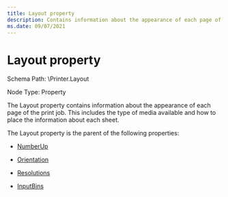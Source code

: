 ```yaml
---
title: Layout property
description: Contains information about the appearance of each page of the print job.
ms.date: 09/07/2021
---
```


# Layout property

Schema Path: \\Printer.Layout

Node Type: Property

The Layout property contains information about the appearance of each page of the print job. This includes the type of media available and how to place the information about each sheet.

The Layout property is the parent of the following properties:

- [NumberUp](numberup2.md)

- [Orientation](orientation2.md)

- [Resolutions](resolutions.md)

- [InputBins](inputbins2.md)
